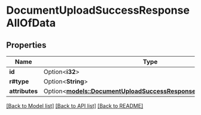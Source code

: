 # DocumentUploadSuccessResponseAllOfData

## Properties

Name | Type | Description | Notes
------------ | ------------- | ------------- | -------------
**id** | Option<**i32**> |  | [optional]
**r#type** | Option<**String**> |  | [optional]
**attributes** | Option<[**models::DocumentUploadSuccessResponseAllOfDataAttributes**](DocumentUploadSuccessResponse_allOf_data_attributes.md)> |  | [optional]

[[Back to Model list]](../README.md#documentation-for-models) [[Back to API list]](../README.md#documentation-for-api-endpoints) [[Back to README]](../README.md)


